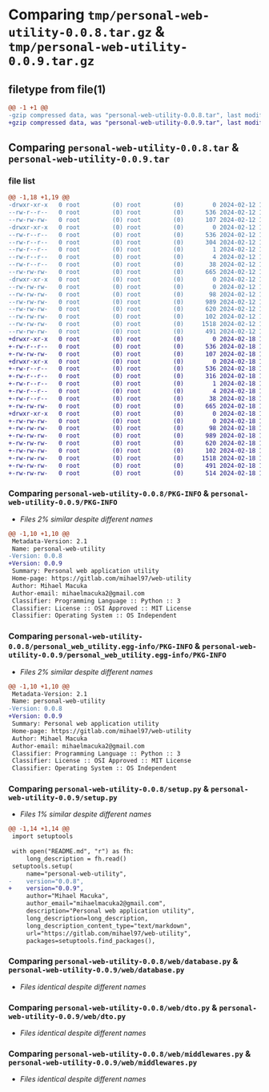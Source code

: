 # Comparing `tmp/personal-web-utility-0.0.8.tar.gz` & `tmp/personal-web-utility-0.0.9.tar.gz`

## filetype from file(1)

```diff
@@ -1 +1 @@
-gzip compressed data, was "personal-web-utility-0.0.8.tar", last modified: Mon Feb 12 16:04:21 2024, max compression
+gzip compressed data, was "personal-web-utility-0.0.9.tar", last modified: Sun Feb 18 18:33:00 2024, max compression
```

## Comparing `personal-web-utility-0.0.8.tar` & `personal-web-utility-0.0.9.tar`

### file list

```diff
@@ -1,18 +1,19 @@
-drwxr-xr-x   0 root         (0) root         (0)        0 2024-02-12 16:04:21.293280 personal-web-utility-0.0.8/
--rw-r--r--   0 root         (0) root         (0)      536 2024-02-12 16:04:21.293280 personal-web-utility-0.0.8/PKG-INFO
--rw-rw-rw-   0 root         (0) root         (0)      107 2024-02-12 16:04:04.000000 personal-web-utility-0.0.8/README.md
-drwxr-xr-x   0 root         (0) root         (0)        0 2024-02-12 16:04:21.293280 personal-web-utility-0.0.8/personal_web_utility.egg-info/
--rw-r--r--   0 root         (0) root         (0)      536 2024-02-12 16:04:21.000000 personal-web-utility-0.0.8/personal_web_utility.egg-info/PKG-INFO
--rw-r--r--   0 root         (0) root         (0)      304 2024-02-12 16:04:21.000000 personal-web-utility-0.0.8/personal_web_utility.egg-info/SOURCES.txt
--rw-r--r--   0 root         (0) root         (0)        1 2024-02-12 16:04:21.000000 personal-web-utility-0.0.8/personal_web_utility.egg-info/dependency_links.txt
--rw-r--r--   0 root         (0) root         (0)        4 2024-02-12 16:04:21.000000 personal-web-utility-0.0.8/personal_web_utility.egg-info/top_level.txt
--rw-r--r--   0 root         (0) root         (0)       38 2024-02-12 16:04:21.293280 personal-web-utility-0.0.8/setup.cfg
--rw-rw-rw-   0 root         (0) root         (0)      665 2024-02-12 16:03:51.000000 personal-web-utility-0.0.8/setup.py
-drwxr-xr-x   0 root         (0) root         (0)        0 2024-02-12 16:04:21.292280 personal-web-utility-0.0.8/web/
--rw-rw-rw-   0 root         (0) root         (0)        0 2024-02-12 16:04:04.000000 personal-web-utility-0.0.8/web/__init__.py
--rw-rw-rw-   0 root         (0) root         (0)       98 2024-02-12 16:04:04.000000 personal-web-utility-0.0.8/web/dao.py
--rw-rw-rw-   0 root         (0) root         (0)      989 2024-02-12 16:04:04.000000 personal-web-utility-0.0.8/web/database.py
--rw-rw-rw-   0 root         (0) root         (0)      620 2024-02-12 16:04:04.000000 personal-web-utility-0.0.8/web/dto.py
--rw-rw-rw-   0 root         (0) root         (0)      102 2024-02-12 16:04:04.000000 personal-web-utility-0.0.8/web/exceptions.py
--rw-rw-rw-   0 root         (0) root         (0)     1518 2024-02-12 16:04:04.000000 personal-web-utility-0.0.8/web/middlewares.py
--rw-rw-rw-   0 root         (0) root         (0)      491 2024-02-12 16:04:04.000000 personal-web-utility-0.0.8/web/pg_database.py
+drwxr-xr-x   0 root         (0) root         (0)        0 2024-02-18 18:33:00.869850 personal-web-utility-0.0.9/
+-rw-r--r--   0 root         (0) root         (0)      536 2024-02-18 18:33:00.869850 personal-web-utility-0.0.9/PKG-INFO
+-rw-rw-rw-   0 root         (0) root         (0)      107 2024-02-18 18:32:45.000000 personal-web-utility-0.0.9/README.md
+drwxr-xr-x   0 root         (0) root         (0)        0 2024-02-18 18:33:00.869850 personal-web-utility-0.0.9/personal_web_utility.egg-info/
+-rw-r--r--   0 root         (0) root         (0)      536 2024-02-18 18:33:00.000000 personal-web-utility-0.0.9/personal_web_utility.egg-info/PKG-INFO
+-rw-r--r--   0 root         (0) root         (0)      316 2024-02-18 18:33:00.000000 personal-web-utility-0.0.9/personal_web_utility.egg-info/SOURCES.txt
+-rw-r--r--   0 root         (0) root         (0)        1 2024-02-18 18:33:00.000000 personal-web-utility-0.0.9/personal_web_utility.egg-info/dependency_links.txt
+-rw-r--r--   0 root         (0) root         (0)        4 2024-02-18 18:33:00.000000 personal-web-utility-0.0.9/personal_web_utility.egg-info/top_level.txt
+-rw-r--r--   0 root         (0) root         (0)       38 2024-02-18 18:33:00.869850 personal-web-utility-0.0.9/setup.cfg
+-rw-rw-rw-   0 root         (0) root         (0)      665 2024-02-18 18:32:33.000000 personal-web-utility-0.0.9/setup.py
+drwxr-xr-x   0 root         (0) root         (0)        0 2024-02-18 18:33:00.869850 personal-web-utility-0.0.9/web/
+-rw-rw-rw-   0 root         (0) root         (0)        0 2024-02-18 18:32:45.000000 personal-web-utility-0.0.9/web/__init__.py
+-rw-rw-rw-   0 root         (0) root         (0)       98 2024-02-18 18:32:45.000000 personal-web-utility-0.0.9/web/dao.py
+-rw-rw-rw-   0 root         (0) root         (0)      989 2024-02-18 18:32:45.000000 personal-web-utility-0.0.9/web/database.py
+-rw-rw-rw-   0 root         (0) root         (0)      620 2024-02-18 18:32:45.000000 personal-web-utility-0.0.9/web/dto.py
+-rw-rw-rw-   0 root         (0) root         (0)      102 2024-02-18 18:32:45.000000 personal-web-utility-0.0.9/web/exceptions.py
+-rw-rw-rw-   0 root         (0) root         (0)     1518 2024-02-18 18:32:45.000000 personal-web-utility-0.0.9/web/middlewares.py
+-rw-rw-rw-   0 root         (0) root         (0)      491 2024-02-18 18:32:45.000000 personal-web-utility-0.0.9/web/pg_database.py
+-rw-rw-rw-   0 root         (0) root         (0)      514 2024-02-18 18:32:45.000000 personal-web-utility-0.0.9/web/unit.py
```

### Comparing `personal-web-utility-0.0.8/PKG-INFO` & `personal-web-utility-0.0.9/PKG-INFO`

 * *Files 2% similar despite different names*

```diff
@@ -1,10 +1,10 @@
 Metadata-Version: 2.1
 Name: personal-web-utility
-Version: 0.0.8
+Version: 0.0.9
 Summary: Personal web application utility
 Home-page: https://gitlab.com/mihael97/web-utility
 Author: Mihael Macuka
 Author-email: mihaelmacuka2@gmail.com
 Classifier: Programming Language :: Python :: 3
 Classifier: License :: OSI Approved :: MIT License
 Classifier: Operating System :: OS Independent
```

### Comparing `personal-web-utility-0.0.8/personal_web_utility.egg-info/PKG-INFO` & `personal-web-utility-0.0.9/personal_web_utility.egg-info/PKG-INFO`

 * *Files 2% similar despite different names*

```diff
@@ -1,10 +1,10 @@
 Metadata-Version: 2.1
 Name: personal-web-utility
-Version: 0.0.8
+Version: 0.0.9
 Summary: Personal web application utility
 Home-page: https://gitlab.com/mihael97/web-utility
 Author: Mihael Macuka
 Author-email: mihaelmacuka2@gmail.com
 Classifier: Programming Language :: Python :: 3
 Classifier: License :: OSI Approved :: MIT License
 Classifier: Operating System :: OS Independent
```

### Comparing `personal-web-utility-0.0.8/setup.py` & `personal-web-utility-0.0.9/setup.py`

 * *Files 1% similar despite different names*

```diff
@@ -1,14 +1,14 @@
 import setuptools
 
 with open("README.md", "r") as fh:
     long_description = fh.read()
 setuptools.setup(
     name="personal-web-utility",
-    version="0.0.8",
+    version="0.0.9",
     author="Mihael Macuka",
     author_email="mihaelmacuka2@gmail.com",
     description="Personal web application utility",
     long_description=long_description,
     long_description_content_type="text/markdown",
     url="https://gitlab.com/mihael97/web-utility",
     packages=setuptools.find_packages(),
```

### Comparing `personal-web-utility-0.0.8/web/database.py` & `personal-web-utility-0.0.9/web/database.py`

 * *Files identical despite different names*

### Comparing `personal-web-utility-0.0.8/web/dto.py` & `personal-web-utility-0.0.9/web/dto.py`

 * *Files identical despite different names*

### Comparing `personal-web-utility-0.0.8/web/middlewares.py` & `personal-web-utility-0.0.9/web/middlewares.py`

 * *Files identical despite different names*

